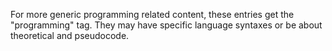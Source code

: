 ---
---
For more generic programming related content, these entries get the "programming" tag.  They may have specific language syntaxes or be about theoretical and pseudocode.